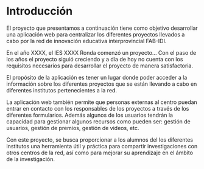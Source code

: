 # Introducción

El proyecto que presentamos a continuación tiene como objetivo desarrollar una aplicación web para centralizar los diferentes proyectos llevados a cabo por la red de innovación educativa interprovincial FAB-IDI.

En el año XXXX, el IES XXXX Ronda comenzó un proyecto... Con el paso de los años el proyecto siguió creciendo y a día de hoy no cuenta con los requisitos necesarios para desarrollar el proyecto de manera satisfactoria.

El propósito de la aplicación es tener un lugar donde poder acceder a la información sobre los diferentes proyectos que se están llevando a cabo en diferentes institutos pertenecientes a la red.

La aplicación web también permite que personas externas al centro puedan entrar en contacto con los responsables de los proyectos a través de los diferentes formularios. Además algunos de los usuarios tendrán la capacidad para gestionar algunos recursos como pueden ser: gestión de usuarios, gestión de premios, gestión de videos, etc.

Con este proyecto, se busca proporcionar a los alumnos del los diferentes institutos una herramienta útil y práctica para compartir investigaciones con otros centros de la red, así como para mejorar su aprendizaje en el ámbito de la investigación.